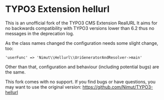 TYPO3 Extension hellurl
=======================

This is an unofficial fork of the TYPO3 CMS Extension RealURL
It aims for no backwards compatibility with TYPO3 versions lower than 6.2 thus no messages in the deprecation log.

As the class names changed the configuration needs some slight change, too:

```'userFunc' => 'Nimut\\Hellurl\\UriGeneratorAndResolver->main'```

Other than that, configuration and behaviour (including potential bugs) are the same.

This fork comes with no support. If you find bugs or have questions, you may want to use the original version:
https://github.com/Nimut/TYPO3-hellurl
